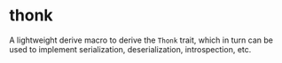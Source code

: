 # thonk

A lightweight derive macro to derive the `Thonk` trait, which in turn
can be used to implement serialization, deserialization, introspection,
etc.
